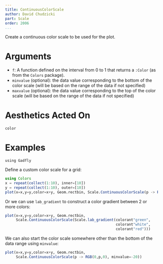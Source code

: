 ```yaml
---
title: ContinuousColorScale
author: David Chudzicki
part: Scale
order: 2006
...
```


Create a continuous color scale to be used for the plot.

# Arguments

  * `f`: A function defined on the interval from 0 to 1 that returns a ```:Color``` (as from the ```Colors``` package).
  * `minvalue` (optional): the data value corresponding to the bottom of the color scale (will be based on the range of the data if not specified)
  * `maxvalue` (optional): the data value corresponding to the top of the color scale (will be based on the range of the data if not specified)

# Aesthetics Acted On

`color`

# Examples

```{.julia hide="true" results="none"}
using Gadfly

```

Define a custom color scale for a grid:

```julia
using Colors
x = repeat(collect(1:10), inner=[10])
y = repeat(collect(1:10), outer=[10])
plot(x=x,y=y,color=x+y, Geom.rectbin, Scale.ContinuousColorScale(p -> RGB(0,p,0)))
```

Or we can use ```lab_gradient``` to construct a color gradient between 2 or more colors:

```julia
plot(x=x,y=y,color=x+y, Geom.rectbin,
     Scale.ContinuousColorScale(Scale.lab_gradient(colorant"green",
                                                   colorant"white",
                                                   colorant"red")))
```

We can also start the color scale somewhere other than the bottom of the data range using ```minvalue```:

```julia
plot(x=x,y=y,color=x+y, Geom.rectbin,
     Scale.ContinuousColorScale(p -> RGB(0,p,0), minvalue=-20))
```
